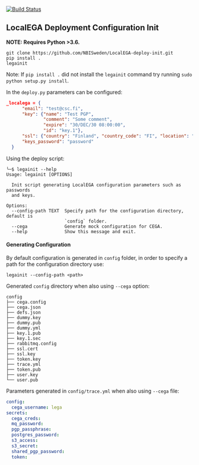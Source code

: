 [![Build Status](https://travis-ci.org/NBISweden/LocalEGA-deploy-init.svg?branch=master)](https://travis-ci.org/NBISweden/LocalEGA-deploy-init)

## LocalEGA Deployment Configuration Init

**NOTE: Requires Python >3.6.**
```
git clone https://github.com/NBISweden/LocalEGA-deploy-init.git
pip install .
legainit
```

Note: If `pip install .` did not install the `legainit` command try running `sudo python setup.py install`.

In the `deploy.py` parameters can be configured:
```json
_localega = {
      "email": "test@csc.fi",
      "key": {"name": "Test PGP",
              "comment": "Some comment",
              "expire": "30/DEC/30 08:00:00",
              "id": "key.1"},
      "ssl": {"country": "Finland", "country_code": "FI", "location": "Espoo", "org": "CSC"},
      "keys_password": "password"
  }
```

Using the deploy script:
```
╰─$ legainit --help
Usage: legainit [OPTIONS]

  Init script generating LocalEGA configuration parameters such as passwords
  and keys.

Options:
  --config-path TEXT  Specify path for the configuration directory, default is
                      `config` folder.
  --cega              Generate mock configuration for CEGA.
  --help              Show this message and exit.
```

#### Generating Configuration

By default configuration is generated in `config` folder, in order to specify a path for the configuration directory use:
```
legainit --config-path <path>
```
Generated `config` directory when also using `--cega` option:
```
config
├── cega.config
├── cega.json
├── defs.json
├── dummy.key
├── dummy.pub
├── dummy.yml
├── key.1.pub
├── key.1.sec
├── rabbitmq.config
├── ssl.cert
├── ssl.key
├── token.key
├── trace.yml
├── token.pub
├── user.key
└── user.pub

```

Parameters generated in `config/trace.yml` when also using `--cega` file:
```yaml
config:
  cega_username: lega
secrets:
  cega_creds:
  mq_password:
  pgp_passphrase:
  postgres_password:
  s3_access:
  s3_secret:
  shared_pgp_password:
  token:
```
